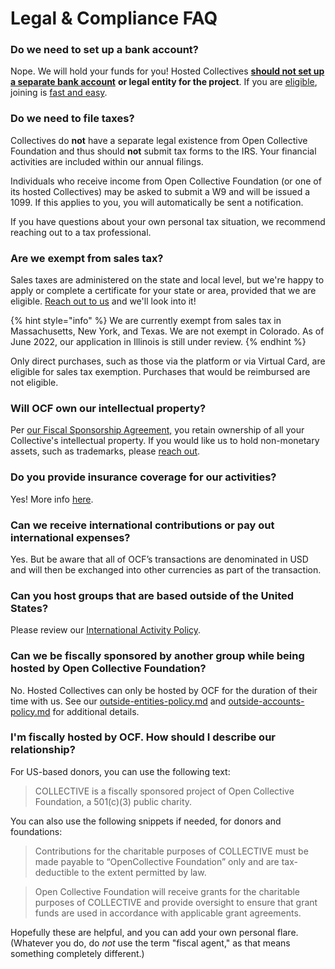 # Legal & Compliance FAQ

### **Do we need to set up a bank account?**

Nope. We will hold your funds for you! Hosted Collectives [**should not set up a separate bank account**](https://docs.opencollective.foundation/how-it-works/processes-and-limitations) **or legal entity for the project**. If you are [eligible](https://docs.opencollective.foundation/getting-started/eligibility), joining is [fast and easy](https://docs.opencollective.foundation/getting-started/how-to-apply).

### **Do we need to file taxes?**

Collectives do **not** have a separate legal existence from Open Collective Foundation and thus should **not** submit tax forms to the IRS. Your financial activities are included within our annual filings.

Individuals who receive income from Open Collective Foundation (or one of its hosted Collectives) may be asked to submit a W9 and will be issued a 1099. If this applies to you, you will automatically be sent a notification.

If you have questions about your own personal tax situation, we recommend reaching out to a tax professional.

### **Are we exempt from sales tax?**

Sales taxes are administered on the state and local level, but we're happy to apply or complete a certificate for your state or area, provided that we are eligible. [Reach out to us](mailto:contact@opencollective.foundation) and we'll look into it!

{% hint style="info" %}
We are currently exempt from sales tax in Massachusetts, New York, and Texas. We are not exempt in Colorado. As of June 2022, our application in Illinois is still under review.
{% endhint %}

Only direct purchases, such as those via the platform or via Virtual Card, are eligible for sales tax exemption. Purchases that would be reimbursed are not eligible.

### **Will OCF own our intellectual property?**

Per [our Fiscal Sponsorship Agreement,](https://docs.google.com/document/u/2/d/e/2PACX-1vQ\_fs7IOojAHaMBKYtaJetlTXJZLnJ7flIWkwxUSQtTkWUMtwFYC2ssb-ooBnT-Ldl6wbVhNQiCkSms/pub) you retain ownership of all your Collective's intellectual property. If you would like us to hold non-monetary assets, such as trademarks, please [reach out](mailto:contact@opencollective.foundation).

### **Do you provide insurance coverage for our activities?**

Yes! More info [here](../what-we-offer/liability-insurance.md).

### **Can we receive international contributions or pay out international expenses?**

Yes. But be aware that all of OCF’s transactions are denominated in USD and will then be exchanged into other currencies as part of the transaction.

### **Can you host groups that are based outside of the United States?**

Please review our [International Activity Policy](../how-it-works/policies/international.md).

### **Can we be fiscally sponsored by another group while being hosted by Open Collective Foundation?**

No. Hosted Collectives can only be hosted by OCF for the duration of their time with us.  See our [outside-entities-policy.md](../how-it-works/policies/outside-entities-policy.md "mention") and [outside-accounts-policy.md](../how-it-works/policies/outside-accounts-policy.md "mention") for additional details.

### I'm fiscally hosted by OCF. How should I describe our relationship?

For US-based donors, you can use the following text:

> COLLECTIVE is a fiscally sponsored project of Open Collective Foundation, a 501(c)(3) public charity.&#x20;

You can also use the following snippets if needed, for donors and foundations:

> Contributions for the charitable purposes of COLLECTIVE must be made payable to “OpenCollective Foundation” only and are tax-deductible to the extent permitted by law.

> Open Collective Foundation will receive grants for the charitable purposes of COLLECTIVE and provide oversight to ensure that grant funds are used in accordance with applicable grant agreements.

Hopefully these are helpful, and you can add your own personal flare. (Whatever you do, do _not_ use the term "fiscal agent," as that means something completely different.)
